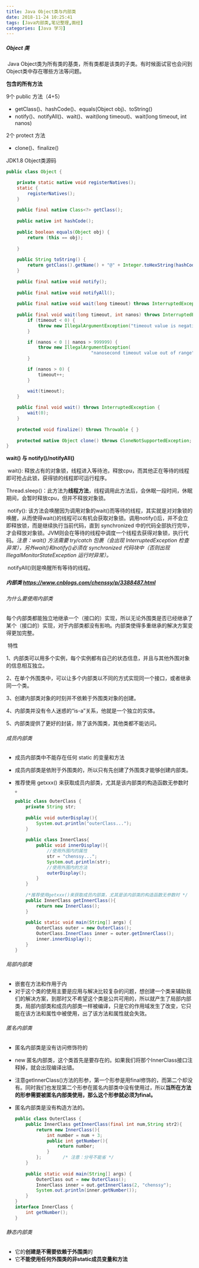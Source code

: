 ```yaml
---
title: Java Object类与内部类
date: 2018-11-24 10:25:41
tags: [Java内部类,笔记整理,面经]
categories: [Java 学习]
---
```




##### Object 类

​	Java Object类为所有类的基类，所有类都是该类的子类。有时候面试官也会问到Object类中存在哪些方法等问题。

**包含的所有方法**

9个 public 方法（4+5）

- getClass()、hashCode()、equals(Object obj)、toString()
- notify()、notifyAll()、wait()、wait(long timeout)、wait(long timeout, int nanos)

2个 protect 方法

- clone()、finalize()

<!-- more -->

JDK1.8 Object类源码

```java
public class Object {

    private static native void registerNatives();
    static {
        registerNatives();
    }
    
    public final native Class<?> getClass();
    
    public native int hashCode();
    
    public boolean equals(Object obj) {
        return (this == obj);
        
    }
    
    public String toString() {
        return getClass().getName() + "@" + Integer.toHexString(hashCode());
    }
    
    public final native void notify();
    
    public final native void notifyAll();
    
    public final native void wait(long timeout) throws InterruptedException;
    
    public final void wait(long timeout, int nanos) throws InterruptedException {
        if (timeout < 0) {
            throw new IllegalArgumentException("timeout value is negative");
        }

        if (nanos < 0 || nanos > 999999) {
            throw new IllegalArgumentException(
                                "nanosecond timeout value out of range");
        }

        if (nanos > 0) {
            timeout++;
        }

        wait(timeout);
    }
    
    public final void wait() throws InterruptedException {
        wait(0);
    }
    
    protected void finalize() throws Throwable { }
    
    protected native Object clone() throws CloneNotSupportedException;
}
```



**wait() 与 notify()/notifyAll()**

​	wait(): 释放占有的对象锁，线程进入等待池，释放cpu，而其他正在等待的线程即可抢占此锁，获得锁的线程即可运行程序。

​	Thread.sleep()：此方法为**线程方法**，线程调用此方法后，会休眠一段时间，休眠期间，会暂时释放cpu，但并不释放对象锁。

​	notify(): 该方法会唤醒因为调用对象的wait()而等待的线程，其实就是对对象锁的唤醒，从而使得wait()的线程可以有机会获取对象锁。调用notify()后，并不会立即释放锁，而是继续执行当前代码，直到 synchronized 中的代码全部执行完毕，才会释放对象锁。JVM则会在等待的线程中调度一个线程去获得对象锁，执行代码。*注意：wait() 方法需要 try/catch 包裹（会出现 InterruptedException 检查异常），另外wait()和notify()必须在 synchronized 代码块中（否则出现 IllegalMonitorStateException 运行时异常）。*

​	notifyAll()则是唤醒所有等待的线程。



##### 内部类 <https://www.cnblogs.com/chenssy/p/3388487.html>

###### 为什么要使用内部类

​	每个内部类都能独立地继承一个（接口的）实现，所以无论外围类是否已经继承了某个（接口的）实现，对于内部类都没有影响。内部类使得多重继承的解决方案变得更加完整。

​	特性

1、内部类可以用多个实例，每个实例都有自己的状态信息，并且与其他外围对象的信息相互独立。

2、在单个外围类中，可以让多个内部类以不同的方式实现同一个接口，或者继承同一个类。

3、创建内部类对象的时刻并不依赖于外围类对象的创建。

4、内部类并没有令人迷惑的“is-a”关系，他就是一个独立的实体。

5、内部类提供了更好的封装，除了该外围类，其他类都不能访问。



###### 成员内部类

- 成员内部类中不能存在任何 static 的变量和方法

- 成员内部类是依附于外围类的，所以只有先创建了外围类才能够创建内部类。

- 推荐使用 getxxx() 来获取成员内部类，尤其是该内部类的构造函数无参数时 。

  ```java
  public class OuterClass {
      private String str;
      
      public void outerDisplay(){
          System.out.println("outerClass...");
      }
      
      public class InnerClass{
          public void innerDisplay(){
              //使用外围内的属性
              str = "chenssy...";
              System.out.println(str);
              //使用外围内的方法
              outerDisplay();
          }
      }
      
      /*推荐使用getxxx()来获取成员内部类，尤其是该内部类的构造函数无参数时 */
      public InnerClass getInnerClass(){
          return new InnerClass();
      }
      
      public static void main(String[] args) {
          OuterClass outer = new OuterClass();
          OuterClass.InnerClass inner = outer.getInnerClass();
          inner.innerDisplay();
      }
  }
  ```

  

###### 局部内部类

- 嵌套在方法和作用于内
- 对于这个类的使用主要是应用与解决比较复杂的问题，想创建一个类来辅助我们的解决方案，到那时又不希望这个类是公共可用的，所以就产生了局部内部类，局部内部类和成员内部类一样被编译，只是它的作用域发生了改变，它只能在该方法和属性中被使用，出了该方法和属性就会失效。



###### 匿名内部类

- 匿名内部类是没有访问修饰符的

- new 匿名内部类，这个类首先是要存在的。如果我们将那个InnerClass接口注释掉，就会出现编译出错。

- 注意getInnerClass()方法的形参，第一个形参是用final修饰的，而第二个却没有。同时我们也发现第二个形参在匿名内部类中没有使用过，所以**当所在方法的形参需要被匿名内部类使用，那么这个形参就必须为final。**

- 匿名内部类是没有构造方法的。

  ```java
  public class OuterClass {
      public InnerClass getInnerClass(final int num,String str2){
          return new InnerClass(){
              int number = num + 3;
              public int getNumber(){
                  return number;
              }
          };        /* 注意：分号不能省 */
      }
      
      public static void main(String[] args) {
          OuterClass out = new OuterClass();
          InnerClass inner = out.getInnerClass(2, "chenssy");
          System.out.println(inner.getNumber());
      }
  }
  interface InnerClass {
      int getNumber();
  }
  ```

  

###### 静态内部类

- 它的**创建是不需要依赖于外围类**的
- 它**不能使用任何外围类的非static成员变量和方法**